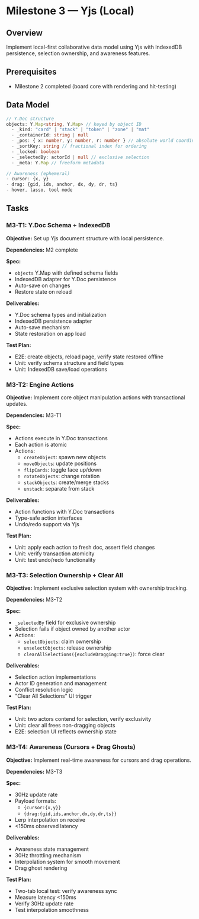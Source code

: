 # Milestone 3 — Yjs (Local)

## Overview
Implement local-first collaborative data model using Yjs with IndexedDB persistence, selection ownership, and awareness features.

## Prerequisites
- Milestone 2 completed (board core with rendering and hit-testing)

## Data Model
```typescript
// Y.Doc structure
objects: Y.Map<string, Y.Map> // keyed by object ID
  - _kind: "card" | "stack" | "token" | "zone" | "mat"
  - _containerId: string | null
  - _pos: { x: number, y: number, r: number } // absolute world coordinates
  - _sortKey: string // fractional index for ordering
  - _locked: boolean
  - _selectedBy: actorId | null // exclusive selection
  - _meta: Y.Map // freeform metadata

// Awareness (ephemeral)
- cursor: {x, y}
- drag: {gid, ids, anchor, dx, dy, dr, ts}
- hover, lasso, tool mode
```

## Tasks

### M3-T1: Y.Doc Schema + IndexedDB
**Objective:** Set up Yjs document structure with local persistence.

**Dependencies:** M2 complete

**Spec:**
- `objects` Y.Map with defined schema fields
- IndexedDB adapter for Y.Doc persistence
- Auto-save on changes
- Restore state on reload

**Deliverables:**
- Y.Doc schema types and initialization
- IndexedDB persistence adapter
- Auto-save mechanism
- State restoration on app load

**Test Plan:**
- E2E: create objects, reload page, verify state restored offline
- Unit: verify schema structure and field types
- Unit: IndexedDB save/load operations

### M3-T2: Engine Actions
**Objective:** Implement core object manipulation actions with transactional updates.

**Dependencies:** M3-T1

**Spec:**
- Actions execute in Y.Doc transactions
- Each action is atomic
- Actions:
  - `createObject`: spawn new objects
  - `moveObjects`: update positions
  - `flipCards`: toggle face up/down
  - `rotateObjects`: change rotation
  - `stackObjects`: create/merge stacks
  - `unstack`: separate from stack

**Deliverables:**
- Action functions with Y.Doc transactions
- Type-safe action interfaces
- Undo/redo support via Yjs

**Test Plan:**
- Unit: apply each action to fresh doc, assert field changes
- Unit: verify transaction atomicity
- Unit: test undo/redo functionality

### M3-T3: Selection Ownership + Clear All
**Objective:** Implement exclusive selection system with ownership tracking.

**Dependencies:** M3-T2

**Spec:**
- `_selectedBy` field for exclusive ownership
- Selection fails if object owned by another actor
- Actions:
  - `selectObjects`: claim ownership
  - `unselectObjects`: release ownership
  - `clearAllSelections({excludeDragging:true})`: force clear

**Deliverables:**
- Selection action implementations
- Actor ID generation and management
- Conflict resolution logic
- "Clear All Selections" UI trigger

**Test Plan:**
- Unit: two actors contend for selection, verify exclusivity
- Unit: clear all frees non-dragging objects
- E2E: selection UI reflects ownership state

### M3-T4: Awareness (Cursors + Drag Ghosts)
**Objective:** Implement real-time awareness for cursors and drag operations.

**Dependencies:** M3-T3

**Spec:**
- 30Hz update rate
- Payload formats:
  - `{cursor:{x,y}}`
  - `{drag:{gid,ids,anchor,dx,dy,dr,ts}}`
- Lerp interpolation on receive
- <150ms observed latency

**Deliverables:**
- Awareness state management
- 30Hz throttling mechanism
- Interpolation system for smooth movement
- Drag ghost rendering

**Test Plan:**
- Two-tab local test: verify awareness sync
- Measure latency <150ms
- Verify 30Hz update rate
- Test interpolation smoothness